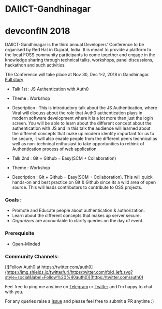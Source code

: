 # DAIICT-Gandhinagar

# devconfIN 2018
DAIICT-Gandhinagar is the third annual Developers' Conference to be organised by Red Hat in Gujarat, India. It is meant to provide a platform to the local FOSS community participants to come together and engage in the knowledge sharing through technical talks, workshops, panel discussions, hackathon and such activities.

The Conference will take place at Nov 30, Dec 1-2, 2018 in Gandhinagar. [Full story](http://www.daiict.ac.in/daiict/index.html)

* Talk 1st : JS Authentication with Auth0
* Theme : Workshop
* Description : This is introductory talk about the JS Authentication, where Viral will discuss about the role that Auth0 authentication plays in modern software development where it is a lot more than just the login screen. You will be able to learn about the different concept about the authentication with JS and In this talk the audience will learned about the different concepts that make up modern identity important for us to be secure, it will also enable people from the different peers technical as well as non-technical enthusiast to take opportunities to rethink of Authentication process of web application. 


* Talk 2nd : Git + Github = Easy(SCM + Collaboration)
* Theme : Workshop
* Description : Git + Github = Easy(SCM + Collaboration). This will quick hands-on and best practice on Git & Github since its a wild area of open source. This will leads contributors to contribute to OSS projects.

### Goals : 

* Promote and Educate people about authentication & authorization. 
* Learn about the different concepts that makes up server secure.  
* *Organizers* are accountable to clarify queries on the day of event. 

### Prerequisite 

* Open-Minded 

### Community Channels: 
[![Follow Auth0 at https://twitter.com/auth0](https://img.shields.io/twitter/url/https/twitter.com/fold_left.svg?style=social&label=Follow%20%40auth0)](https://twitter.com/auth0)

Feel free to ping me anytime on [Telegram](http://telegram.me/rowdymehul) or [Twitter](http://twitter.com/rowdymehul) and I’m happy to chat with you.

For any queries raise a [issue](https://github.com/rowdymehul/DAIICT-Gandhinagar) and please feel free to submit a PR anytime :)
